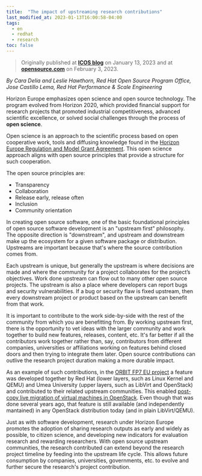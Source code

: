 ```yaml
---
title:  "The impact of upstreaming research contributions"
last_modified_at: 2023-01-13T16:00:58-04:00
tags:
  - en
  - redhat
  - research
toc: false
---
```


> Originally published at [**ICOS blog**](https://www.icos-project.eu/impact-of-upstreaming-research-contributions) on January 13, 2023 and at [**opensource.com**](https://opensource.com/article/23/2/open-science-upstream-contributions) on February 3, 2023.

*By Cara Delia and Leslie Hawthorn, Red Hat Open Source Program Office, Jose Castillo Lema, Red Hat Performance & Scale Engineering*

Horizon Europe emphasizes open science and open source technology. The program evolved from Horizon 2020, which provided financial support for research projects that promoted industrial competitiveness, advanced scientific excellence, or solved social challenges through the process of **open science**.

Open science is an approach to the scientific process based on open cooperative work, tools and diffusing knowledge found in the [Horizon Europe Regulation and Model Grant Agreement](https://ec.europa.eu/info/funding-tenders/opportunities/docs/2021-2027/horizon/agr-contr/unit-mga_he_en.pdf). This open science approach aligns with open source principles that provide a structure for such cooperation.

The open source principles are:
 - Transparency
 - Collaboration
 - Release early, release often
 - Inclusion
 - Community orientation

In creating open source software, one of the basic foundational principles of open source software development is an "upstream first" philosophy. The opposite direction is "downstream", and upstream and downstream make up the ecosystem for a given software package or distribution. Upstreams are important because that's where the source contribution comes from.

Each upstream is unique, but generally the upstream is where decisions are made and where the community for a project collaborates for the project’s objectives. Work done upstream can flow out to many other open source projects. The upstream is also a place where developers can report bugs and security vulnerabilities. If a bug or security flaw is fixed upstream, then every downstream project or product based on the upstream can benefit from that work.

It is important to contribute to the work side-by-side with the rest of the community from which you are benefitting from. By working upstream first, there is the opportunity to vet ideas with the larger community and work together to build new features, releases, content, etc. It's far better if all the contributors work together rather than, say, contributors from different companies, universities or affiliations working on features behind closed doors and then trying to integrate them later. Open source contributions can outlive the research project duration making a more durable impact.

As an example of such contributions, in the [ORBIT FP7 EU project](https://cordis.europa.eu/project/id/609828) a feature was developed together by Red Hat (lower layers, such as Linux Kernel and QEMU) and Umea University (upper layers, such as LibVirt and OpenStack) and contributed to their related upstream communities. This enabled [post-copy live migration of virtual machines in OpenStack](https://wiki.qemu.org/Features/PostCopyLiveMigration). Even though that was done several years ago, that feature is still available (and independently mantained) in any OpenStack distribution today (and in plain LibVirt/QEMU).

Just as with software development, research under Horizon Europe promotes the adoption of sharing research outputs as early and widely as possible, to citizen science, and developing new indicators for evaluation research and rewarding researchers. With open source upstream communities, the research contributed can extend beyond the research project timeline by feeding into the upstream life cycle. This allows future consumption by companies, universities, governments, etc. to evolve and further secure the research's project contribution.

